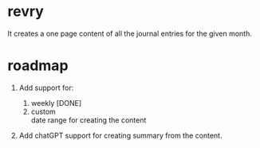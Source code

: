 # revry
It creates a one page content of all the journal entries for the given month. 

# roadmap
1. Add support for:  
    1. weekly  [DONE]
    2. custom  
    date range for creating the content  

2. Add chatGPT support for creating summary from the content.   

